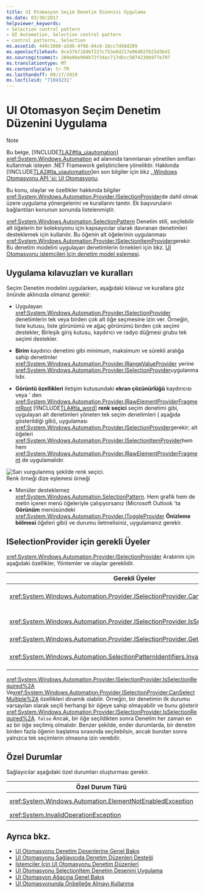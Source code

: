 ```yaml
---
title: UI Otomasyon Seçim Denetim Düzenini Uygulama
ms.date: 03/30/2017
helpviewer_keywords:
- Selection control pattern
- UI Automation, Selection control pattern
- control patterns, Selection
ms.assetid: 449c3068-a5d6-4f66-84c6-1bcc7dd4d209
ms.openlocfilehash: 8ce37b71846f227c753e8d217e96482f623d3bd1
ms.sourcegitcommit: 289e06e904b72f34ac717dbcc5074239b977e707
ms.translationtype: MT
ms.contentlocale: tr-TR
ms.lasthandoff: 09/17/2019
ms.locfileid: "71043231"
---
```

# <a name="implementing-the-ui-automation-selection-control-pattern"></a>UI Otomasyon Seçim Denetim Düzenini Uygulama
> [!NOTE]
> Bu belge, [!INCLUDE[TLA2#tla_uiautomation](../../../includes/tla2sharptla-uiautomation-md.md)] <xref:System.Windows.Automation> ad alanında tanımlanan yönetilen sınıfları kullanmak isteyen .NET Framework geliştiricilere yöneliktir. Hakkında [!INCLUDE[TLA2#tla_uiautomation](../../../includes/tla2sharptla-uiautomation-md.md)]en son bilgiler için bkz [. Windows Otomasyonu API 'si: UI Otomasyonu](https://go.microsoft.com/fwlink/?LinkID=156746).  
  
 Bu konu, olaylar ve özellikler hakkında bilgiler <xref:System.Windows.Automation.Provider.ISelectionProvider>de dahil olmak üzere uygulama yönergelerini ve kurallarını tanıtır. Ek başvuruların bağlantıları konunun sonunda listelenmiştir.  
  
 <xref:System.Windows.Automation.SelectionPattern> Denetim stili, seçilebilir alt öğelerin bir koleksiyonu için kapsayıcılar olarak davranan denetimleri desteklemek için kullanılır. Bu öğenin alt öğelerinin uygulanması <xref:System.Windows.Automation.Provider.ISelectionItemProvider>gerekir. Bu denetim modelini uygulayan denetimlerin örnekleri için bkz. [UI Otomasyonu istemcileri Için denetim model eşlemesi](control-pattern-mapping-for-ui-automation-clients.md).  
  
<a name="Implementation_Guidelines_and_Conventions"></a>   
## <a name="implementation-guidelines-and-conventions"></a>Uygulama kılavuzları ve kuralları  
 Seçim Denetim modelini uygularken, aşağıdaki kılavuz ve kurallara göz önünde aklınızda olmanız gerekir:  
  
- Uygulayan <xref:System.Windows.Automation.Provider.ISelectionProvider> denetimlerin tek veya birden çok alt öğe seçmesine izin ver. Örneğin, liste kutusu, liste görünümü ve ağaç görünümü birden çok seçimi destekler, Birleşik giriş kutusu, kaydırıcı ve radyo düğmesi grubu tek seçimi destekler.  
  
- **Birim** kaydırıcı denetimi gibi minimum, maksimum ve sürekli aralığa sahip denetimler <xref:System.Windows.Automation.Provider.IRangeValueProvider> yerine <xref:System.Windows.Automation.Provider.ISelectionProvider>uygulanmalıdır.  
  
- **Görüntü özellikleri** iletişim kutusundaki **ekran çözünürlüğü** kaydırıcısı veya ' den <xref:System.Windows.Automation.Provider.IRawElementProviderFragmentRoot> [!INCLUDE[TLA#tla_word](../../../includes/tlasharptla-word-md.md)] **renk seçici** seçim denetimi gibi, uygulayan alt denetimleri yöneten tek seçim denetimleri ( aşağıda gösterildiği gibi), uygulaması <xref:System.Windows.Automation.Provider.ISelectionProvider>gerekir; alt öğeleri <xref:System.Windows.Automation.Provider.ISelectionItemProvider>hem hem <xref:System.Windows.Automation.Provider.IRawElementProviderFragment> de uygulamalıdır.  
  
 ![Sarı vurgulanmış şekilde renk seçici.](./media/uia-valuepattern-colorpicker.png "UIA_ValuePattern_ColorPicker")  
Renk örneği dize eşlemesi örneği  
  
- Menüler desteklemez <xref:System.Windows.Automation.SelectionPattern>. Hem grafik hem de metin içeren menü öğeleriyle çalışıyorsanız (Microsoft Outlook 'ta **Görünüm** menüsündeki <xref:System.Windows.Automation.Provider.IToggleProvider> **Önizleme bölmesi** öğeleri gibi) ve durumu iletmelisiniz, uygulamanız gerekir.  
  
<a name="Required_Members_for_ISelectionProvider"></a>   
## <a name="required-members-for-iselectionprovider"></a>ISelectionProvider için gerekli Üyeler  
 <xref:System.Windows.Automation.Provider.ISelectionProvider> Arabirim için aşağıdaki özellikler, Yöntemler ve olaylar gereklidir.  
  
|Gerekli Üyeler|Tür|Notlar|  
|----------------------|----------|-----------|  
|<xref:System.Windows.Automation.Provider.ISelectionProvider.CanSelectMultiple%2A>|Özellik|, Ve <xref:System.Windows.Automation.Automation.AddAutomationPropertyChangedEventHandler%2A> <xref:System.Windows.Automation.Automation.RemoveAutomationPropertyChangedEventHandler%2A>kullanan özellik değişmiş olayları desteklemelidir.|  
|<xref:System.Windows.Automation.Provider.ISelectionProvider.IsSelectionRequired%2A>|Özellik|, Ve <xref:System.Windows.Automation.Automation.AddAutomationPropertyChangedEventHandler%2A> <xref:System.Windows.Automation.Automation.RemoveAutomationPropertyChangedEventHandler%2A>kullanan özellik değişmiş olayları desteklemelidir.|  
|<xref:System.Windows.Automation.Provider.ISelectionProvider.GetSelection%2A>|Yöntem|Yok.|  
|<xref:System.Windows.Automation.SelectionPatternIdentifiers.InvalidatedEvent>|Olay|Kapsayıcıda bir seçim önemli ölçüde değiştirildiğinde ve <xref:System.Windows.Automation.Provider.AutomationInteropProvider.InvalidateLimit> sabit izin verenden daha fazla ekleme ve kaldırma olayı gönderilmesini gerektirdiğinde tetiklenir.|  
  
 <xref:System.Windows.Automation.Provider.ISelectionProvider.IsSelectionRequired%2A> Ve<xref:System.Windows.Automation.Provider.ISelectionProvider.CanSelectMultiple%2A> özellikleri dinamik olabilir. Örneğin, bir denetimin ilk durumu varsayılan olarak seçili herhangi bir öğeye sahip olmayabilir ve bunu gösterir <xref:System.Windows.Automation.Provider.ISelectionProvider.IsSelectionRequired%2A>. `false` Ancak, bir öğe seçildikten sonra Denetim her zaman en az bir öğe seçilmiş olmalıdır. Benzer şekilde, ender durumlarda, bir denetim birden fazla öğenin başlatma sırasında seçilebilsin, ancak bundan sonra yalnızca tek seçimlerin olmasına izin verebilir.  
  
<a name="Exceptions"></a>   
## <a name="exceptions"></a>Özel Durumlar  
 Sağlayıcılar aşağıdaki özel durumları oluşturması gerekir.  
  
|Özel Durum Türü|Koşul|  
|--------------------|---------------|  
|<xref:System.Windows.Automation.ElementNotEnabledException>|Denetim etkinleştirilmemişse.|  
|<xref:System.InvalidOperationException>|Denetim gizliyse.|  
  
## <a name="see-also"></a>Ayrıca bkz.

- [UI Otomasyonu Denetim Desenlerine Genel Bakış](ui-automation-control-patterns-overview.md)
- [UI Otomasyonu Sağlayıcıda Denetim Düzenleri Desteği](support-control-patterns-in-a-ui-automation-provider.md)
- [İstemciler İçin UI Otomasyonu Denetim Düzenleri](ui-automation-control-patterns-for-clients.md)
- [UI Otomasyonu SelectionItem Denetim Desenini Uygulama](implementing-the-ui-automation-selectionitem-control-pattern.md)
- [UI Otomasyon Ağacına Genel Bakış](ui-automation-tree-overview.md)
- [UI Otomasyonunda Önbelleğe Almayı Kullanma](use-caching-in-ui-automation.md)
